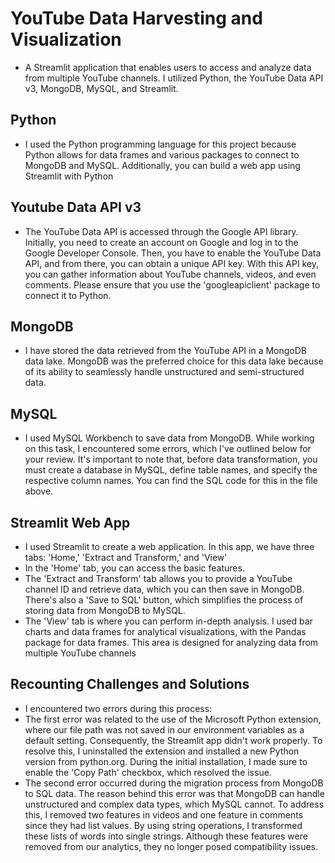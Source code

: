 # YouTube Data Harvesting and Visualization
 - A Streamlit application that enables users to access and analyze data from multiple YouTube channels. I utilized Python, the YouTube Data API v3, MongoDB, MySQL, and Streamlit. 
## Python
- I used the Python programming language for this project because Python allows for data frames and various packages to connect to MongoDB and MySQL. Additionally, you can build a web app using Streamlit with Python
## Youtube Data API v3
- The YouTube Data API is accessed through the Google API library. Initially, you need to create an account on Google and log in to the Google Developer Console. Then, you have to enable the YouTube Data API, and from there, you can obtain a unique API key. With this API key, you can gather information about YouTube channels, videos, and even comments. Please ensure that you use the 'googleapiclient' package to connect it to Python.
## MongoDB
- I have stored the data retrieved from the YouTube API in a MongoDB data lake. MongoDB was the preferred choice for this data lake because of its ability to seamlessly handle unstructured and semi-structured data.
## MySQL 
- I used MySQL Workbench to save data from MongoDB. While working on this task, I encountered some errors, which I've outlined below for your review. It's important to note that, before data transformation, you must create a database in MySQL, define table names, and specify the respective column names. You can find the SQL code for this in the file above.
## Streamlit Web App
- I used Streamlit to create a web application. In this app, we have three tabs: 'Home,' 'Extract and Transform,' and 'View'
- In the 'Home' tab, you can access the basic features.
- The 'Extract and Transform' tab allows you to provide a YouTube channel ID and retrieve data, which you can then save in MongoDB. There's also a 'Save to SQL' button, which simplifies the process of storing data from MongoDB to MySQL.
- The 'View' tab is where you can perform in-depth analysis. I used bar charts and data frames for analytical visualizations, with the Pandas package for data frames. This area is designed for analyzing data from multiple YouTube channels
## Recounting Challenges and Solutions
- I encountered two errors during this process:
- The first error was related to the use of the Microsoft Python extension, where our file path was not saved in our environment variables as a default setting. Consequently, the Streamlit app didn't work properly. To resolve this, I uninstalled the extension and installed a new Python version from python.org. During the initial installation, I made sure to enable the 'Copy Path' checkbox, which resolved the issue.
- The second error occurred during the migration process from MongoDB to SQL data. The reason behind this error was that MongoDB can handle unstructured and complex data types, which MySQL cannot. To address this, I removed two features in videos and one feature in comments since they had list values. By using string operations, I transformed these lists of words into single strings. Although these features were removed from our analytics, they no longer posed compatibility issues.
